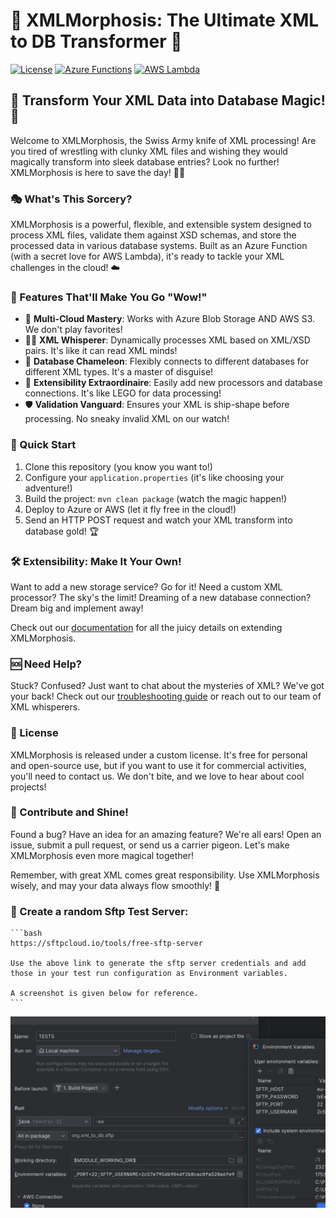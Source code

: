 # 🚀 XMLMorphosis: The Ultimate XML to DB Transformer 🚀

[![License](https://img.shields.io/badge/license-Custom-blue.svg)](LICENSE.md)
[![Azure Functions](https://img.shields.io/badge/Azure-Functions-blue?logo=microsoft-azure)](https://azure.microsoft.com/services/functions/)
[![AWS Lambda](https://img.shields.io/badge/AWS-Lambda-orange?logo=amazon-aws)](https://aws.amazon.com/lambda/)

## 🌟 Transform Your XML Data into Database Magic! 🌟

Welcome to XMLMorphosis, the Swiss Army knife of XML processing! Are you tired of wrestling with clunky XML files and
wishing they would magically transform into sleek database entries? Look no further! XMLMorphosis is here to save the
day! 🦸‍♂️

### 🎭 What's This Sorcery?

XMLMorphosis is a powerful, flexible, and extensible system designed to process XML files, validate them against XSD
schemas, and store the processed data in various database systems. Built as an Azure Function (with a secret love for
AWS Lambda), it's ready to tackle your XML challenges in the cloud! ☁️

### 🌈 Features That'll Make You Go "Wow!"

- 🔄 **Multi-Cloud Mastery**: Works with Azure Blob Storage AND AWS S3. We don't play favorites!
- 🧙‍♂️ **XML Whisperer**: Dynamically processes XML based on XML/XSD pairs. It's like it can read XML minds!
- 🎨 **Database Chameleon**: Flexibly connects to different databases for different XML types. It's a master of disguise!
- 🧩 **Extensibility Extraordinaire**: Easily add new processors and database connections. It's like LEGO for data
  processing!
- 🛡️ **Validation Vanguard**: Ensures your XML is ship-shape before processing. No sneaky invalid XML on our watch!

### 🚀 Quick Start

1. Clone this repository (you know you want to!)
2. Configure your `application.properties` (it's like choosing your adventure!)
3. Build the project: `mvn clean package` (watch the magic happen!)
4. Deploy to Azure or AWS (let it fly free in the cloud!)
5. Send an HTTP POST request and watch your XML transform into database gold! 🏆

### 🛠️ Extensibility: Make It Your Own!

Want to add a new storage service? Go for it!
Need a custom XML processor? The sky's the limit!
Dreaming of a new database connection? Dream big and implement away!

Check out our [documentation](docs/DOCUMENTATION.md) for all the juicy details on extending XMLMorphosis.

### 🆘 Need Help?

Stuck? Confused? Just want to chat about the mysteries of XML? We've got your back! Check out
our [troubleshooting guide](docs/TROUBLESHOOTING.md) or reach out to our team of XML whisperers.

### 📜 License

XMLMorphosis is released under a custom license. It's free for personal and open-source use, but if you want to use it
for commercial activities, you'll need to contact us. We don't bite, and we love to hear about cool projects!

### 🌟 Contribute and Shine!

Found a bug? Have an idea for an amazing feature? We're all ears! Open an issue, submit a pull request, or send us a
carrier pigeon. Let's make XMLMorphosis even more magical together!

Remember, with great XML comes great responsibility. Use XMLMorphosis wisely, and may your data always flow smoothly! 🌊

### 🚀 Create a random Sftp Test Server:
    
    ```bash
    https://sftpcloud.io/tools/free-sftp-server
    
    Use the above link to generate the sftp server credentials and add those in your test run configuration as Environment variables.
    
    A screenshot is given below for reference.
    ```

![TestRunConfiguration.png](doc-assets/TestRunConfiguration.png)

